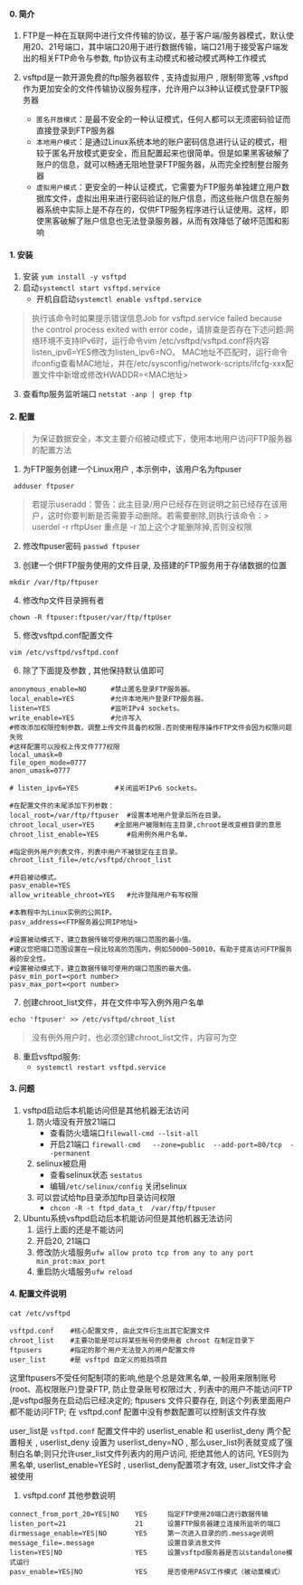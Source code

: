  
#### 0. 简介
1. FTP是一种在互联网中进行文件传输的协议，基于客户端/服务器模式，默认使用20、21号端口，其中端口20用于进行数据传输，端口21用于接受客户端发出的相关FTP命令与参数, ftp协议有主动模式和被动模式两种工作模式

2. vsftpd是一款开源免费的ftp服务器软件 , 支持虚拟用户 , 限制带宽等 ,vsftpd作为更加安全的文件传输协议服务程序，允许用户以3种认证模式登录FTP服务器
	- `匿名开放模式`：是最不安全的一种认证模式，任何人都可以无须密码验证而直接登录到FTP服务器
	- `本地用户模式`：是通过Linux系统本地的账户密码信息进行认证的模式，相较于匿名开放模式更安全，而且配置起来也很简单。但是如果黑客破解了账户的信息，就可以畅通无阻地登录FTP服务器，从而完全控制整台服务器
	- `虚拟用户模式`：更安全的一种认证模式，它需要为FTP服务单独建立用户数据库文件，虚拟出用来进行密码验证的账户信息，而这些账户信息在服务器系统中实际上是不存在的，仅供FTP服务程序进行认证使用。这样，即使黑客破解了账户信息也无法登录服务器，从而有效降低了破坏范围和影响

#### 1. 安装
1. 安装 `yum install -y vsftpd`
2. 启动`systemctl start vsftpd.service`
	- 开机自启动`systemctl enable vsftpd.service`
>执行该命令时如果提示错误信息Job for vsftpd.service failed because the control process exited with error code，请排查是否存在下述问题:网络环境不支持IPv6时，运行命令vim /etc/vsftpd/vsftpd.conf将内容listen_ipv6=YES修改为listen_ipv6=NO。 MAC地址不匹配时，运行命令ifconfig查看MAC地址，并在/etc/sysconfig/network-scripts/ifcfg-xxx配置文件中新增或修改HWADDR=<MAC地址>

3. 查看ftp服务监听端口 `netstat -anp | grep ftp`

#### 2. 配置
>为保证数据安全，本文主要介绍被动模式下，使用本地用户访问FTP服务器的配置方法
1. 为FTP服务创建一个Linux用户 , 本示例中，该用户名为ftpuser
```text
 adduser ftpuser
```
>若提示useradd：警告：此主目录/用户已经存在则说明之前已经存在该用户，这时你要判断是否需要手动删除。若需要删除,则执行该命令：> userdel -r rftpUser 重点是 -r 加上这个才能删除掉,否则没权限

2. 修改ftpuser密码 `passwd ftpuser`

3. 创建一个供FTP服务使用的文件目录, 及搭建的FTP服务用于存储数据的位置
```text
mkdir /var/ftp/ftpuser
```

4. 修改ftp文件目录拥有者
```text
chown -R ftpuser:ftpuser/var/ftp/ftpUser
```

5. 修改vsftpd.conf配置文件
```shell
vim /etc/vsftpd/vsftpd.conf
```

6. 除了下面提及参数 , 其他保持默认值即可
```text
anonymous_enable=NO      #禁止匿名登录FTP服务器。
local_enable=YES         #允许本地用户登录FTP服务器。
listen=YES               #监听IPv4 sockets。
write_enable=YES         #允许写入
#修改添加权限控制参数，调整上传文件具备的权限.否则使用程序操作FTP文件会因为权限问题失败
#这样配置可以授权上传文件777权限
local_umask=0
file_open_mode=0777
anon_umask=0777

# listen_ipv6=YES         #关闭监听IPv6 sockets。

#在配置文件的末尾添加下列参数：
local_root=/var/ftp/ftpuser  #设置本地用户登录后所在目录。
chroot_local_user=YES     #全部用户被限制在主目录,chroot是改变根目录的意思
chroot_list_enable=YES       #启用例外用户名单。

#指定例外用户列表文件，列表中用户不被锁定在主目录。
chroot_list_file=/etc/vsftpd/chroot_list

#开启被动模式。
pasv_enable=YES
allow_writeable_chroot=YES   #允许登陆用户有写权限

#本教程中为Linux实例的公网IP。
pasv_address=<FTP服务器公网IP地址>

#设置被动模式下，建立数据传输可使用的端口范围的最小值。
#建议您把端口范围设置在一段比较高的范围内，例如50000~50010，有助于提高访问FTP服务器的安全性。
#设置被动模式下，建立数据传输可使用的端口范围的最大值。
pasv_min_port=<port number>
pasv_max_port=<port number>
```

7. 创建chroot_list文件，并在文件中写入例外用户名单
```shell
echo 'ftpuser' >> /etc/vsftpd/chroot_list
```
>没有例外用户时，也必须创建chroot_list文件，内容可为空

8. 重启vsftpd服务:
	- `systemctl restart vsftpd.service`

#### 3. 问题
1. vsftpd启动后本机能访问但是其他机器无法访问
	1. 防火墙没有开放21端口
		- 查看防火墙端口`filewall-cmd --lsit-all`
		- 开启21端口 `firewall-cmd   --zone=public  --add-port=80/tcp  --permanent`
	2. selinux被启用
		- 查看selinux状态 `sestatus`
		- 编辑`/etc/selinux/config` 关闭selinux
	3. 可以尝试给ftp目录添加ftp目录访问权限
		- `chcon -R -t ftpd_data_t  /var/ftp/ftpuser`
2. Ubuntu系统vsftpd启动后本机能访问但是其他机器无法访问
	1. 运行上面的还是不能访问
	2. 开启20, 21端口
	3. 修改防火墙服务`ufw allow proto tcp from any to any port min_prot:max_port` 
	4. 重启防火墙服务`ufw reload`

#### 4. 配置文件说明
```shell
cat /etc/vsftpd

vsftpd.conf    #核心配置文件, 由此文件衍生出其它配置文件
chroot_list    #主要功能是可以将某些账号的使用者 chroot 在制定目录下
ftpusers       #指定的那个用户无法登入的用户配置文件
user_list      #是 vsftpd 自定义的抵挡项目
```

 这里ftpusers不受任何配制项的影响,他是个总是效黑名单, 一般用来限制账号(root、高权限账户)登录FTP, 防止登录账号权限过大 , 列表中的用户不能访问FTP ,是vsftpd服务在启动后已经决定的; ftpusers 文件只要存在, 则这个列表里面用户都不能访问FTP; 在 vsftpd.conf 配置中没有参数配置可以控制该文件存放

user_list是 `vsftpd.conf` 配置文件中的 userlist_enable 和 userlist_deny 两个配置相关 , userlist_deny 设置为 userlist_deny=NO , 那么user_list列表就变成了强制白名单;则只允许user_list文件列表内的用户访问, 拒绝其他人的访问, YES则为黑名单, userlist_enable=YES时 , userlist_deny配置项才有效, user_list文件才会被使用

1. vsftpd.conf 其他参数说明
```text
connect_from_port_20=YES|NO    YES     指定FTP使用20端口进行数据传输
listen_port=21                 21      设置FTP服务器建立连接所监听的端口
dirmessage_enable=YES|NO       YES     第一次进入目录的的.message说明
message_file=.message                  设置目录消息文件
listen=YES|NO                  YES     设置vsftpd服务器是否以standalone模式运行
pasv_enable=YES|NO             YES     是否使用PASV工作模式（被动莫模式）
```
